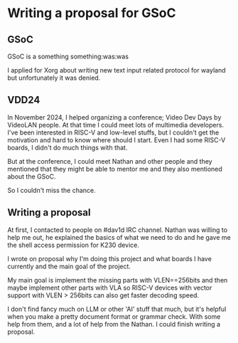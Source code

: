 # Writing a proposal for GSoC

## GSoC

GSoC is a something something:was:was

I applied for Xorg about writing new text input related protocol for wayland but unfortunately it was denied.

## VDD24

In November 2024, I helped organizing a conference; Video Dev Days by VideoLAN people. At that time I could meet lots of multimedia developers. I've been interested in RISC-V and low-level stuffs, but I couldn't get the motivation and hard to know where should I start. Even I had some RISC-V boards, I didn't do much things with that.

But at the conference, I could meet Nathan and other people and they mentioned that they might be able to mentor me and they also mentioned about the GSoC.

So I couldn't miss the chance.

## Writing a proposal

At first, I contacted to people on #dav1d IRC channel.
Nathan was willing to help me out, he explained the basics of what we need to do and he gave me the shell access permission for K230 device.

I wrote on proposal why I'm doing this project and what boards I have currently and the main goal of the project.

My main goal is implement the missing parts with VLEN==256bits and then maybe implement other parts with VLA so RISC-V devices with vector support with VLEN > 256bits can also get faster decoding speed.

I don't find fancy much on LLM or other 'AI' stuff that much, but it's helpful when you make a pretty document format or grammar check. With some help from them, and a lot of help from the Nathan. I could finish writing a proposal.
